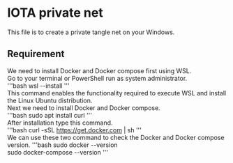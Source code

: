 # IOTA  private net
This file is to create a private tangle net on your Windows.  
  
## Requirement  
We need to install Docker and Docker compose first using WSL.  
Go to your terminal or PowerShell run as system administrator.  
'''bash
wsl --install
'''  
This command enables the functionality required to execute WSL and install the Linux Ubuntu distribution.  
Next we need to install Docker and Docker compose.  
'''bash
sudo apt install curl
'''  
After installation type this command.  
'''bash
curl -sSL https://get.docker.com | sh
'''  
We can use these two command to check the Docker and Docker compose version.
'''bash
sudo docker --version  
sudo docker-compose --version
'''

